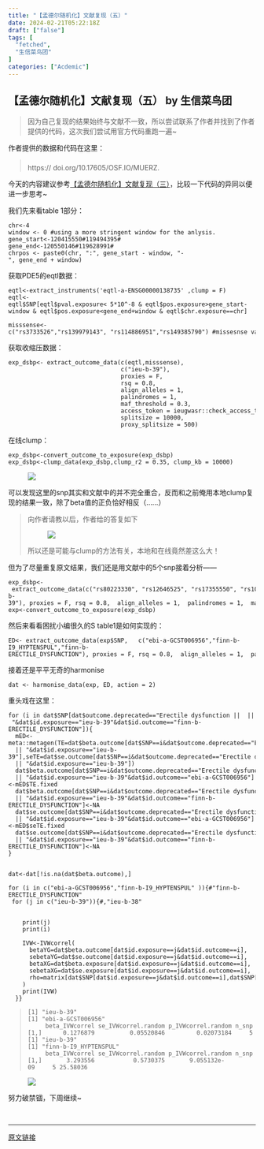 ```yaml
---
title: "【孟德尔随机化】文献复现（五）"
date: 2024-02-21T05:22:18Z
draft: ["false"]
tags: [
  "fetched",
  "生信菜鸟团"
]
categories: ["Acdemic"]
---
```

【孟德尔随机化】文献复现（五） by 生信菜鸟团
------
<div><section data-tool="mdnice编辑器" data-website="https://www.mdnice.com"><blockquote data-tool="mdnice编辑器"><span></span><p>因为自己复现的结果始终与文献不一致，所以尝试联系了作者并找到了作者提供的代码，这次我们尝试用官方代码重跑一遍~</p></blockquote><p data-tool="mdnice编辑器">作者提供的数据和代码在这里：</p><blockquote data-tool="mdnice编辑器"><span></span><p>https:// doi.org/10.17605/OSF.IO/MUERZ.<svg version="1.1" xmlns="http://www.w3.org/2000/svg" xmlns:xlink="http://www.w3.org/1999/xlink" x="0px" y="0px" width="22px" height="22px" viewbox="0 0 32 32" enable-background="new 0 0 32 32"><image width="32" height="32" x="0" y="0"></image></svg></p></blockquote><p data-tool="mdnice编辑器">今天的内容建议参考<a target="_blank" href="http://mp.weixin.qq.com/s?__biz=MzUzMTEwODk0Ng==&amp;mid=2247519864&amp;idx=1&amp;sn=b245d6ad929017786680113346b03073&amp;chksm=fa454b45cd32c2538a75ee0f1721f12615ce257c98f9acf694c3b53aa9298a91c478b61c1657&amp;scene=21#wechat_redirect" textvalue="【孟德尔随机化】文献复现（三）" linktype="text" imgurl="" imgdata="null" data-itemshowtype="0" tab="innerlink" data-linktype="2">【孟德尔随机化】文献复现（三）</a>，比较一下代码的异同以便进一步思考~</p><p data-tool="mdnice编辑器">我们先来看table 1部分：</p><pre data-tool="mdnice编辑器"><span></span><code>chr&lt;-<span>4</span><br>window &lt;- <span>0</span> <span>#using a more stringent window for the anlysis. </span><br>gene_start&lt;-<span>120415550</span><span>#119494395#</span><br>gene_end&lt;-<span>120550146</span><span>#119628991#</span><br>chrpos &lt;- paste0(chr, <span>":"</span>, gene_start - window, <span>"-"</span>, gene_end + window)<br></code></pre><p data-tool="mdnice编辑器">获取PDE5的eqtl数据：</p><pre data-tool="mdnice编辑器"><span></span><code>eqtl&lt;-extract_instruments(<span>'eqtl-a-ENSG00000138735'</span> ,clump = <span>F</span>)<br>eqtl&lt;-eqtl$SNP[eqtl$pval.exposure&lt; <span>5</span>*<span>10</span>^-<span>8</span> &amp; eqtl$pos.exposure&gt;gene_start-window &amp; eqtl$pos.exposure&lt;gene_end+window &amp; eqtl$chr.exposure==chr]<br></code></pre><pre data-tool="mdnice编辑器"><span></span><code>misssense&lt;-c(<span>"rs3733526"</span>,<span>"rs139979143"</span>, <span>"rs114886951"</span>,<span>"rs149385790"</span>) <span>#missesnse varailbes</span><br></code></pre><p data-tool="mdnice编辑器">获取收缩压数据：</p><pre data-tool="mdnice编辑器"><span></span><code>exp_dsbp&lt;- extract_outcome_data(c(eqtl,misssense),  <br>                                c(<span>"ieu-b-39"</span>), <br>                                proxies = <span>F</span>, <br>                                rsq = <span>0.8</span>, <br>                                align_alleles = <span>1</span>,  <br>                                palindromes = <span>1</span>, <br>                                maf_threshold = <span>0.3</span>, <br>                                access_token = ieugwasr::check_access_token(),<br>                                splitsize = <span>10000</span>, <br>                                proxy_splitsize = <span>500</span>)<br></code></pre><p data-tool="mdnice编辑器">在线clump：</p><pre data-tool="mdnice编辑器"><span></span><code>exp_dsbp&lt;-convert_outcome_to_exposure(exp_dsbp)<br>exp_dsbp&lt;-clump_data(exp_dsbp,clump_r2 = <span>0.35</span>, clump_kb = <span>10000</span>)<br></code></pre><figure data-tool="mdnice编辑器"><img data-imgfileid="100036686" data-ratio="0.1537037037037037" data-src="https://mmbiz.qpic.cn/mmbiz_png/iaRJcrq2LosicTyibrkLLK1nzxVgDQficAI2AtMv6WJBHnekp8IEibeYx7TKKtu5WkabsicnnG0KrB6V2qialZW1AibZxA/640?wx_fmt=png&amp;from=appmsg" data-type="png" data-w="1080" src="https://mmbiz.qpic.cn/mmbiz_png/iaRJcrq2LosicTyibrkLLK1nzxVgDQficAI2AtMv6WJBHnekp8IEibeYx7TKKtu5WkabsicnnG0KrB6V2qialZW1AibZxA/640?wx_fmt=png&amp;from=appmsg"></figure><p data-tool="mdnice编辑器">可以发现这里的snp其实和文献中的并不完全重合，反而和之前俺用本地clump复现的结果一致，除了beta值的正负恰好相反（……）</p><blockquote data-tool="mdnice编辑器"><span></span><p>向作者请教以后，作者给的答复如下</p><figure><img data-imgfileid="100036684" data-ratio="0.3296296296296296" data-src="https://mmbiz.qpic.cn/mmbiz_png/iaRJcrq2LosicTyibrkLLK1nzxVgDQficAI2ZAjgCibMO6l6rwREicgB6piczreKTrx7dlgpf5eAyiat1hsFGp5ibtReU5g/640?wx_fmt=png&amp;from=appmsg" data-type="png" data-w="1080" src="https://mmbiz.qpic.cn/mmbiz_png/iaRJcrq2LosicTyibrkLLK1nzxVgDQficAI2ZAjgCibMO6l6rwREicgB6piczreKTrx7dlgpf5eAyiat1hsFGp5ibtReU5g/640?wx_fmt=png&amp;from=appmsg"></figure><p>所以还是可能与clump的方法有关，本地和在线竟然差这么大！</p></blockquote><p data-tool="mdnice编辑器">但为了尽量重复原文结果，我们还是用文献中的5个snp接着分析——</p><pre data-tool="mdnice编辑器"><span></span><code>exp_dsbp&lt;- extract_outcome_data(c(<span>"rs80223330"</span>, <span>"rs12646525"</span>, <span>"rs17355550"</span>, <span>"rs10050092"</span>,  <span>"rs66887589"</span>),   c(<span>"ieu-b-39"</span>), proxies = <span>F</span>, rsq = <span>0.8</span>,  align_alleles = <span>1</span>,  palindromes = <span>1</span>,  maf_threshold = <span>0.3</span>,  access_token = ieugwasr::check_access_token(),splitsize = <span>10000</span>,  proxy_splitsize = <span>500</span>)<br>exp&lt;-convert_outcome_to_exposure(exp_dsbp)<br></code></pre><p data-tool="mdnice编辑器">然后来看看困扰小编很久的S table1是如何实现的：</p><pre data-tool="mdnice编辑器"><span></span><code>ED&lt;- extract_outcome_data(exp$SNP,   c(<span>"ebi-a-GCST006956"</span>,<span>"finn-b-I9_HYPTENSPUL"</span>,<span>"finn-b-ERECTILE_DYSFUNCTION"</span>), proxies = <span>F</span>, rsq = <span>0.8</span>,  align_alleles = <span>1</span>,  palindromes = <span>1</span>,  maf_threshold = <span>0.3</span>,  access_token = ieugwasr::check_access_token(),splitsize = <span>10000</span>,  proxy_splitsize = <span>500</span>)<br></code></pre><p data-tool="mdnice编辑器">接着还是平平无奇的harmonise</p><pre data-tool="mdnice编辑器"><span></span><code>dat &lt;- harmonise_data(exp, ED, action = <span>2</span>)<br></code></pre><p data-tool="mdnice编辑器">重头戏在这里：</p><pre data-tool="mdnice编辑器"><span></span><code><span>for</span> (i <span>in</span> dat$SNP[dat$outcome.deprecated==<span>"Erectile dysfunction ||  || "</span>&amp;dat$id.exposure==<span>"ieu-b-39"</span>&amp;dat$id.outcome==<span>"finn-b-ERECTILE_DYSFUNCTION"</span>]){<br>  mED&lt;-meta::metagen(TE=dat$beta.outcome[dat$SNP==i&amp;dat$outcome.deprecated==<span>"Erectile dysfunction ||  || "</span>&amp;dat$id.exposure==<span>"ieu-b-39"</span>],seTE=dat$se.outcome[dat$SNP==i&amp;dat$outcome.deprecated==<span>"Erectile dysfunction ||  || "</span>&amp;dat$id.exposure==<span>"ieu-b-39"</span>])<br>  dat$beta.outcome[dat$SNP==i&amp;dat$outcome.deprecated==<span>"Erectile dysfunction ||  || "</span>&amp;dat$id.exposure==<span>"ieu-b-39"</span>&amp;dat$id.outcome==<span>"ebi-a-GCST006956"</span>]&lt;-mED$TE.fixed<br>  dat$beta.outcome[dat$SNP==i&amp;dat$outcome.deprecated==<span>"Erectile dysfunction ||  || "</span>&amp;dat$id.exposure==<span>"ieu-b-39"</span>&amp;dat$id.outcome==<span>"finn-b-ERECTILE_DYSFUNCTION"</span>]&lt;-<span>NA</span><br>  dat$se.outcome[dat$SNP==i&amp;dat$outcome.deprecated==<span>"Erectile dysfunction ||  || "</span>&amp;dat$id.exposure==<span>"ieu-b-39"</span>&amp;dat$id.outcome==<span>"ebi-a-GCST006956"</span>]&lt;-mED$seTE.fixed<br>  dat$se.outcome[dat$SNP==i&amp;dat$outcome.deprecated==<span>"Erectile dysfunction ||  || "</span>&amp;dat$id.exposure==<span>"ieu-b-39"</span>&amp;dat$id.outcome==<span>"finn-b-ERECTILE_DYSFUNCTION"</span>]&lt;-<span>NA</span><br>}<br><br><br>dat&lt;-dat[!is.na(dat$beta.outcome),]<br><br><span>for</span> (i <span>in</span> c(<span>"ebi-a-GCST006956"</span>,<span>"finn-b-I9_HYPTENSPUL"</span> )){<span>#"finn-b-ERECTILE_DYSFUNCTION"</span><br> <span>for</span> (j <span>in</span> c(<span>"ieu-b-39"</span>)){<span>#,"ieu-b-38"</span><br>    <br>    <br>    print(j)<br>    print(i)  <br>    <br>    IVW&lt;-IVWcorrel(   <br>      betaYG=dat$beta.outcome[dat$id.exposure==j&amp;dat$id.outcome==i],<br>      sebetaYG=dat$se.outcome[dat$id.exposure==j&amp;dat$id.outcome==i],<br>      betaXG=dat$beta.exposure[dat$id.exposure==j&amp;dat$id.outcome==i],<br>      sebetaXG=dat$se.exposure[dat$id.exposure==j&amp;dat$id.outcome==i],<br>      rho=matrix[dat$SNP[dat$id.exposure==j&amp;dat$id.outcome==i],dat$SNP[dat$id.exposure==j&amp;dat$id.outcome==i]]<br>    )<br>    print(IVW)<br>  }}<br></code></pre><blockquote data-tool="mdnice编辑器"><span></span><pre><span></span><code>[1] <span>"ieu-b-39"</span><br>[1] <span>"ebi-a-GCST006956"</span><br>     beta_IVWcorrel se_IVWcorrel.random p_IVWcorrel.random n_snp   F_stat<br>[1,]      0.1276879          0.05520846         0.02073184     5 25.58036<br>[1] <span>"ieu-b-39"</span><br>[1] <span>"finn-b-I9_HYPTENSPUL"</span><br>     beta_IVWcorrel se_IVWcorrel.random p_IVWcorrel.random n_snp   F_stat<br>[1,]       3.293556           0.5730375       9.055132e-09     5 25.58036<br></code></pre></blockquote><figure data-tool="mdnice编辑器"><img data-imgfileid="100036685" data-ratio="0.21388888888888888" data-src="https://mmbiz.qpic.cn/mmbiz_png/iaRJcrq2LosicTyibrkLLK1nzxVgDQficAI2juzMoHEG3Q6OUaWlLbIYERFU2ccvEczcMIa6KtrxDtHkdgVQP40eLQ/640?wx_fmt=png&amp;from=appmsg" data-type="png" data-w="1080" src="https://mmbiz.qpic.cn/mmbiz_png/iaRJcrq2LosicTyibrkLLK1nzxVgDQficAI2juzMoHEG3Q6OUaWlLbIYERFU2ccvEczcMIa6KtrxDtHkdgVQP40eLQ/640?wx_fmt=png&amp;from=appmsg"></figure><p data-tool="mdnice编辑器">努力破禁锢，下周继续~</p></section><p><br></p><p><mp-style-type data-value="10000"></mp-style-type></p></div>  
<hr>
<a href="https://mp.weixin.qq.com/s/q8qMdNFtMwbVrUzmcLuZiQ",target="_blank" rel="noopener noreferrer">原文链接</a>
